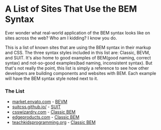 # A List of Sites That Use the BEM Syntax

Ever wonder what real-world application of the BEM syntax looks like on sites across the web?  Who am I
kidding? I know you do.

This is a list of known sites that are using the BEM syntax in their markup and CSS. The three syntax styles included in this list are: Classic, BEVM, and SUIT.
It's also home to good examples of BEM(good naming, correct syntax) and not-so-good examples(bad naming, inconsistent syntax).
But that's not really the point, this list is simply a reference to see how other developers are building components and websites with BEM.
Each example will have the BEM syntax style noted next to it.

### The List

* [market.envato.com](http://market.envato.com/) - [BEVM](http://webuild.envato.com/blog/chainable-bem-modifiers/)
* [suitcss.github.io/](https://suitcss.github.io/) - [SUIT](https://suitcss.github.io/)
* [csswizardry.com](http://csswizardry.com/) - [Classic BEM](http://csswizardry.com/2013/01/mindbemding-getting-your-head-round-bem-syntax/)
* [edgeproducts.com](http://edgeproducts.com/) - [Classic BEM](http://csswizardry.com/2013/01/mindbemding-getting-your-head-round-bem-syntax/)
* [teachkidsprogramming.org](http://teachingkidsprogramming.org/) - [Classic BEM](http://csswizardry.com/2013/01/mindbemding-getting-your-head-round-bem-syntax/)

